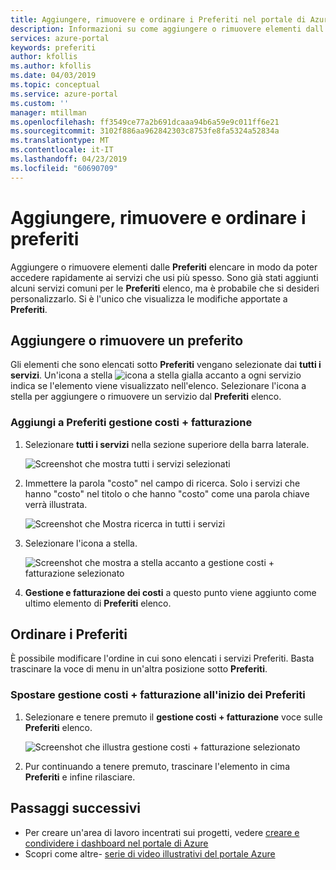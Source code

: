 ```yaml
---
title: Aggiungere, rimuovere e ordinare i Preferiti nel portale di Azure | Microsoft Docs
description: Informazioni su come aggiungere o rimuovere elementi dall'elenco Preferiti e di eseguire l'ordinamento degli elementi
services: azure-portal
keywords: preferiti
author: kfollis
ms.author: kfollis
ms.date: 04/03/2019
ms.topic: conceptual
ms.service: azure-portal
ms.custom: ''
manager: mtillman
ms.openlocfilehash: ff3549ce77a2b691dcaaa94b6a59e9c011ff6e21
ms.sourcegitcommit: 3102f886aa962842303c8753fe8fa5324a52834a
ms.translationtype: MT
ms.contentlocale: it-IT
ms.lasthandoff: 04/23/2019
ms.locfileid: "60690709"
---
```

# <a name="add-remove-and-sort-favorites"></a>Aggiungere, rimuovere e ordinare i preferiti

Aggiungere o rimuovere elementi dalle **Preferiti** elencare in modo da poter accedere rapidamente ai servizi che usi più spesso. Sono già stati aggiunti alcuni servizi comuni per le **Preferiti** elenco, ma è probabile che si desideri personalizzarlo. Si è l'unico che visualizza le modifiche apportate a **Preferiti**.

## <a name="add-or-remove-a-favorite"></a>Aggiungere o rimuovere un preferito

Gli elementi che sono elencati sotto **Preferiti** vengano selezionate dai **tutti i servizi**. Un'icona a stella ![icona a stella gialla](./media/azure-portal-add-remove-sort-favorites/azure-portal-favorites-star.png) accanto a ogni servizio indica se l'elemento viene visualizzato nell'elenco. Selezionare l'icona a stella per aggiungere o rimuovere un servizio dal **Preferiti** elenco.

### <a name="add-cost-management--billing-to-favorites"></a>Aggiungi a Preferiti gestione costi + fatturazione

1. Selezionare **tutti i servizi** nella sezione superiore della barra laterale.

    ![Screenshot che mostra tutti i servizi selezionati](./media/azure-portal-add-remove-sort-favorites/azure-portal-favorites-all-services.png)

1. Immettere la parola "costo" nel campo di ricerca. Solo i servizi che hanno "costo" nel titolo o che hanno "costo" come una parola chiave verrà illustrata.

   ![Screenshot che Mostra ricerca in tutti i servizi](./media/azure-portal-add-remove-sort-favorites/azure-portal-favorites-search.png)

1. Selezionare l'icona a stella.

   ![Screenshot che mostra a stella accanto a gestione costi + fatturazione selezionato](./media/azure-portal-add-remove-sort-favorites/azure-portal-favorites-add.png)

1. **Gestione e fatturazione dei costi** a questo punto viene aggiunto come ultimo elemento di **Preferiti** elenco.

## <a name="sort-favorites"></a>Ordinare i Preferiti

È possibile modificare l'ordine in cui sono elencati i servizi Preferiti. Basta trascinare la voce di menu in un'altra posizione sotto **Preferiti**.

### <a name="move-cost-management--billing-to-the-top-of-favorites"></a>Spostare gestione costi + fatturazione all'inizio dei Preferiti

1. Selezionare e tenere premuto il **gestione costi + fatturazione** voce sulle **Preferiti** elenco.

   ![Screenshot che illustra gestione costi + fatturazione selezionato](./media/azure-portal-add-remove-sort-favorites/azure-portal-favorites-sort.png)

1. Pur continuando a tenere premuto, trascinare l'elemento in cima **Preferiti** e infine rilasciare.

## <a name="next-steps"></a>Passaggi successivi

* Per creare un'area di lavoro incentrati sui progetti, vedere [creare e condividere i dashboard nel portale di Azure](../azure-portal/azure-portal-dashboards.md)
* Scopri come altre- [serie di video illustrativi del portale Azure](https://www.youtube.com/playlist?list=PLLasX02E8BPBKgXP4oflOL29TtqTzwhxR)